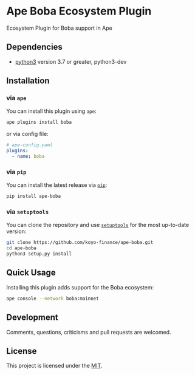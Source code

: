 # Ape Boba Ecosystem Plugin

Ecosystem Plugin for Boba support in Ape

## Dependencies

* [python3](https://www.python.org/downloads) version 3.7 or greater, python3-dev

## Installation

### via `ape`

You can install this plugin using `ape`:

```bash
ape plugins install boba
```

or via config file:

```yaml
# ape-config.yaml
plugins:
  - name: boba
```

### via `pip`

You can install the latest release via [`pip`](https://pypi.org/project/pip/):

```bash
pip install ape-boba
```

### via `setuptools`

You can clone the repository and use [`setuptools`](https://github.com/pypa/setuptools) for the most up-to-date version:

```bash
git clone https://github.com/koyo-finance/ape-boba.git
cd ape-boba
python3 setup.py install
```

## Quick Usage

Installing this plugin adds support for the Boba ecosystem:

```bash
ape console --network boba:mainnet
```

## Development

Comments, questions, criticisms and pull requests are welcomed.

## License

This project is licensed under the [MIT](LICENSE).
